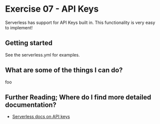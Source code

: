 # Exercise 07 - API Keys

Serverless has support for API Keys built in. This functionality is very easy to implement!

## Getting started

See the serverless.yml for examples. 

## What are some of the things I can do?

foo 

## Further Reading; Where do I find more detailed documentation? 

* [Serverless docs on API keys](https://serverless.com/framework/docs/providers/aws/events/apigateway#setting-api-keys-for-your-rest-api)
